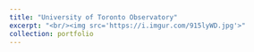 ```yaml
---
title: "University of Toronto Observatory"
excerpt: "<br/><img src='https://i.imgur.com/915lyWD.jpg'>"
collection: portfolio
---
```

